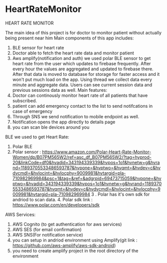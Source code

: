 # HeartRateMonitor
HEART RATE MONITOR

The main idea of this project is for doctor to monitor patient without actually being present near him
Main components of this app includes:
1.	BLE sensor for heart rate
2.	Doctor able to fetch the heart rate data and monitor patient
3.	Aws amplify(notification and auth)
we used polar BLE sensor to get heart rate from the user which updates to firebase frequently.
After every hour the values are aggregated and updated to firebase there. After that data is moved to database for storage for faster access and it won't put much load on the app. Using thread we collect data every minute and aggregate data. Users can see current session data and previous sessions data as well.
Main features:
1.	Doctor can continously monitor heart rate of all patients that have subscribed.
2.	patient can add emergency contact to the list to send notifcations in case of emergency
3.	Through SNS we send notification to mobile endpoint as well.
4.	Notification opens the app directly to details page
5.	you can scan ble devices around you

BLE we used to get Heart Rate:
1.	Polar BLE
2.	Polar sensor : https://www.amazon.com/Polar-Heart-Rate-Monitor-Women/dp/B07PM565W2/ref=asc_df_B07PM565W2/?tag=hyprod-20&linkCode=df0&hvadid=343194339339&hvpos=1o1&hvnetw=g&hvrand=11893705533486593787&hvpone=&hvptwo=&hvqmt=&hvdev=c&hvdvcmdl=&hvlocint=&hvlocphy=9009981&hvtargid=pla-710982969984&psc=1&tag=&ref=&adgrpid=69473715059&hvpone=&hvptwo=&hvadid=343194339339&hvpos=1o1&hvnetw=g&hvrand=11893705533486593787&hvqmt=&hvdev=c&hvdvcmdl=&hvlocint=&hvlocphy=9009981&hvtargid=pla-710982969984
3 . Polar has it's own sdk for andriod to scan data. 4. Polar sdk link : https://www.polar.com/en/developers/sdk

AWS Services:
1.	AWS Cognito (to get authentication for aws services)
2.	AWS SES (for email confirmation)
3.	AWS SNS(For notification service)
4.	you can setup in andriod environment using Amplify(git link : https://github.com/aws-amplify/aws-sdk-android)
5.	you need to create amplify project in the root directory of the environment


